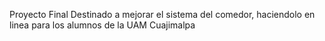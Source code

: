 Proyecto Final Destinado a mejorar el sistema del comedor, haciendolo en linea para los alumnos de la UAM Cuajimalpa
 
